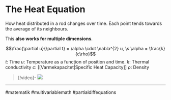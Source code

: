 # The Heat Equation
How heat distributed in a rod changes over time. Each point tends towards the average of its neighbours.

This **also works for multiple dimensions**.

$$\frac{\partial u}{\partial t} = \alpha \cdot \nabla^{2} u, \s \alpha = \frac{k}{c\rho}$$
$t$: Time
$u$: Temperature as a function of position and time.
$k$: Thermal conductivity
$c$: [[Varmekapacitet|Specific Heat Capacity]]
$\rho$: Density


>[!video]-
>![](https://www.youtube.com/watch?v=ly4S0oi3Yz8)


---
#matematik #multivariablemath #partialdiffequations